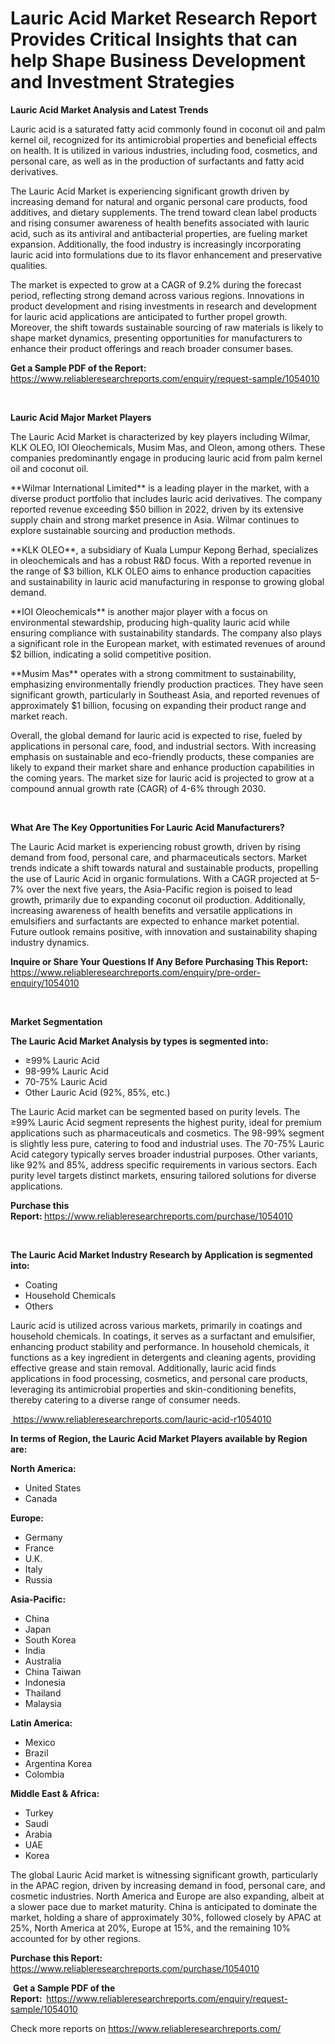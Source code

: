 <p><h1>Lauric Acid Market Research Report Provides Critical Insights that can help Shape Business Development and Investment Strategies</h1></p><p><strong>Lauric Acid Market Analysis and Latest Trends</strong></p>
<p><p>Lauric acid is a saturated fatty acid commonly found in coconut oil and palm kernel oil, recognized for its antimicrobial properties and beneficial effects on health. It is utilized in various industries, including food, cosmetics, and personal care, as well as in the production of surfactants and fatty acid derivatives.</p><p>The Lauric Acid Market is experiencing significant growth driven by increasing demand for natural and organic personal care products, food additives, and dietary supplements. The trend toward clean label products and rising consumer awareness of health benefits associated with lauric acid, such as its antiviral and antibacterial properties, are fueling market expansion. Additionally, the food industry is increasingly incorporating lauric acid into formulations due to its flavor enhancement and preservative qualities.</p><p>The market is expected to grow at a CAGR of 9.2% during the forecast period, reflecting strong demand across various regions. Innovations in product development and rising investments in research and development for lauric acid applications are anticipated to further propel growth. Moreover, the shift towards sustainable sourcing of raw materials is likely to shape market dynamics, presenting opportunities for manufacturers to enhance their product offerings and reach broader consumer bases.</p></p>
<p><strong>Get a Sample PDF of the Report:&nbsp;</strong> <a href="https://www.reliableresearchreports.com/enquiry/request-sample/1054010?utm_campaign=3210&utm_medium=2&utm_source=Github&utm_content=ia&utm_term=02042025&utm_id=lauric-acid">https://www.reliableresearchreports.com/enquiry/request-sample/1054010</a></p>
<p>&nbsp;</p>
<p><strong>Lauric Acid Major Market Players</strong></p>
<p><p>The Lauric Acid Market is characterized by key players including Wilmar, KLK OLEO, IOI Oleochemicals, Musim Mas, and Oleon, among others. These companies predominantly engage in producing lauric acid from palm kernel oil and coconut oil.</p><p>**Wilmar International Limited** is a leading player in the market, with a diverse product portfolio that includes lauric acid derivatives. The company reported revenue exceeding $50 billion in 2022, driven by its extensive supply chain and strong market presence in Asia. Wilmar continues to explore sustainable sourcing and production methods.</p><p>**KLK OLEO**, a subsidiary of Kuala Lumpur Kepong Berhad, specializes in oleochemicals and has a robust R&D focus. With a reported revenue in the range of $3 billion, KLK OLEO aims to enhance production capacities and sustainability in lauric acid manufacturing in response to growing global demand.</p><p>**IOI Oleochemicals** is another major player with a focus on environmental stewardship, producing high-quality lauric acid while ensuring compliance with sustainability standards. The company also plays a significant role in the European market, with estimated revenues of around $2 billion, indicating a solid competitive position.</p><p>**Musim Mas** operates with a strong commitment to sustainability, emphasizing environmentally friendly production practices. They have seen significant growth, particularly in Southeast Asia, and reported revenues of approximately $1 billion, focusing on expanding their product range and market reach.</p><p>Overall, the global demand for lauric acid is expected to rise, fueled by applications in personal care, food, and industrial sectors. With increasing emphasis on sustainable and eco-friendly products, these companies are likely to expand their market share and enhance production capabilities in the coming years. The market size for lauric acid is projected to grow at a compound annual growth rate (CAGR) of 4-6% through 2030.</p></p>
<p>&nbsp;</p>
<p><strong>What Are The Key Opportunities For Lauric Acid Manufacturers?</strong></p>
<p><p>The Lauric Acid market is experiencing robust growth, driven by rising demand from food, personal care, and pharmaceuticals sectors. Market trends indicate a shift towards natural and sustainable products, propelling the use of Lauric Acid in organic formulations. With a CAGR projected at 5-7% over the next five years, the Asia-Pacific region is poised to lead growth, primarily due to expanding coconut oil production. Additionally, increasing awareness of health benefits and versatile applications in emulsifiers and surfactants are expected to enhance market potential. Future outlook remains positive, with innovation and sustainability shaping industry dynamics.</p></p>
<p><strong>Inquire or Share Your Questions If Any Before Purchasing This Report:</strong> <a href="https://www.reliableresearchreports.com/enquiry/pre-order-enquiry/1054010?utm_campaign=3210&utm_medium=2&utm_source=Github&utm_content=ia&utm_term=02042025&utm_id=lauric-acid">https://www.reliableresearchreports.com/enquiry/pre-order-enquiry/1054010</a></p>
<p>&nbsp;</p>
<p><strong>Market Segmentation</strong></p>
<p><strong>The Lauric Acid Market Analysis by types is segmented into:</strong></p>
<p><ul><li>≥99% Lauric Acid</li><li>98-99% Lauric Acid</li><li>70-75% Lauric Acid</li><li>Other Lauric Acid (92%, 85%, etc.)</li></ul></p>
<p><p>The Lauric Acid market can be segmented based on purity levels. The ≥99% Lauric Acid segment represents the highest purity, ideal for premium applications such as pharmaceuticals and cosmetics. The 98-99% segment is slightly less pure, catering to food and industrial uses. The 70-75% Lauric Acid category typically serves broader industrial purposes. Other variants, like 92% and 85%, address specific requirements in various sectors. Each purity level targets distinct markets, ensuring tailored solutions for diverse applications.</p></p>
<p><strong>Purchase this Report:&nbsp;</strong><a href="https://www.reliableresearchreports.com/purchase/1054010?utm_campaign=3210&utm_medium=2&utm_source=Github&utm_content=ia&utm_term=02042025&utm_id=lauric-acid">https://www.reliableresearchreports.com/purchase/1054010</a></p>
<p>&nbsp;</p>
<p><strong>The Lauric Acid Market Industry Research by Application is segmented into:</strong></p>
<p><ul><li>Coating</li><li>Household Chemicals</li><li>Others</li></ul></p>
<p><p>Lauric acid is utilized across various markets, primarily in coatings and household chemicals. In coatings, it serves as a surfactant and emulsifier, enhancing product stability and performance. In household chemicals, it functions as a key ingredient in detergents and cleaning agents, providing effective grease and stain removal. Additionally, lauric acid finds applications in food processing, cosmetics, and personal care products, leveraging its antimicrobial properties and skin-conditioning benefits, thereby catering to a diverse range of consumer needs.</p></p>
<p><a href="https://www.reliableresearchreports.com/lauric-acid-r1054010?utm_campaign=3210&utm_medium=2&utm_source=Github&utm_content=ia&utm_term=02042025&utm_id=lauric-acid">&nbsp;https://www.reliableresearchreports.com/lauric-acid-r1054010</a></p>
<p><strong>In terms of Region, the Lauric Acid Market Players available by Region are:</strong></p>
<p>
    <p> <strong> North America: </strong>
        <ul>
            <li>United States</li>
            <li>Canada</li>
        </ul>
        </p> 
    <p> <strong> Europe: </strong>
        <ul>
            <li>Germany</li>
            <li>France</li>
            <li>U.K.</li>
            <li>Italy</li>
            <li>Russia</li>
        </ul>
        </p> 
    <p> <strong> Asia-Pacific: </strong>
        <ul>
            <li>China</li>
            <li>Japan</li>
            <li>South Korea</li>
            <li>India</li>
            <li>Australia</li>
            <li>China Taiwan</li>
            <li>Indonesia</li>
            <li>Thailand</li>
            <li>Malaysia</li>
        </ul>
        </p> 
    <p> <strong> Latin America: </strong>
        <ul>
            <li>Mexico</li>
            <li>Brazil</li>
            <li>Argentina Korea</li>
            <li>Colombia</li>
        </ul>
        </p> 
    <p> <strong> Middle East & Africa: </strong>
        <ul>
            <li>Turkey</li>
            <li>Saudi</li>
            <li>Arabia</li>
            <li>UAE</li>
            <li>Korea</li>
        </ul>
    </p>
    </p>
<p><p>The global Lauric Acid market is witnessing significant growth, particularly in the APAC region, driven by increasing demand in food, personal care, and cosmetic industries. North America and Europe are also expanding, albeit at a slower pace due to market maturity. China is anticipated to dominate the market, holding a share of approximately 30%, followed closely by APAC at 25%, North America at 20%, Europe at 15%, and the remaining 10% accounted for by other regions.</p></p>
<p><strong>Purchase this Report: </strong><a href="https://www.reliableresearchreports.com/purchase/1054010?utm_campaign=3210&utm_medium=2&utm_source=Github&utm_content=ia&utm_term=02042025&utm_id=lauric-acid">https://www.reliableresearchreports.com/purchase/1054010</a></p>
<p>&nbsp;<strong>Get a Sample PDF of the Report:&nbsp;&nbsp;</strong><a href="https://www.reliableresearchreports.com/enquiry/request-sample/1054010?utm_campaign=3210&utm_medium=2&utm_source=Github&utm_content=ia&utm_term=02042025&utm_id=lauric-acid">https://www.reliableresearchreports.com/enquiry/request-sample/1054010</a></p>
<p><strong></strong></p>
<p>Check more reports on <a href="https://www.reliableresearchreports.com/?utm_campaign=3210&utm_medium=2&utm_source=Github&utm_content=ia&utm_term=02042025&utm_id=lauric-acid">https://www.reliableresearchreports.com/</a></p>